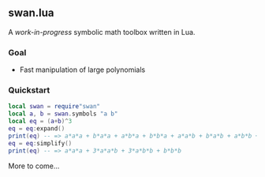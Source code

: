 ## swan.lua

A _work-in-progress_ symbolic math toolbox written in Lua.

### Goal

* Fast manipulation of large polynomials

### Quickstart

```lua
local swan = require"swan"
local a, b = swan.symbols "a b"
local eq = (a+b)^3
eq = eq:expand() 
print(eq) -- => a*a*a + b*a*a + a*b*a + b*b*a + a*a*b + b*a*b + a*b*b + b*b*b
eq = eq:simplify() 
print(eq) -- => a*a*a + 3*a*a*b + 3*a*b*b + b*b*b
```

More to come...
